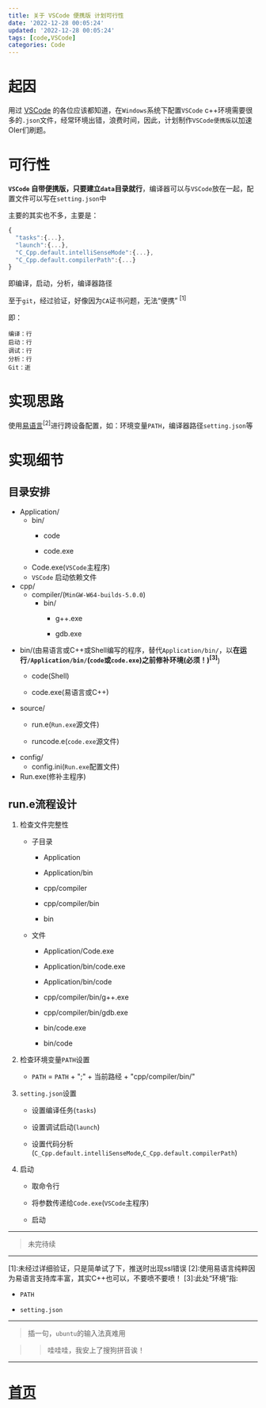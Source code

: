 ```yaml
---
title: 关于 VSCode 便携版 计划可行性
date: '2022-12-28 00:05:24'
updated: '2022-12-28 00:05:24'
tags: [code,VSCode]
categories: Code
---
```

# 起因

用过 [VSCode](https://code.visualstudio.com) 的各位应该都知道，在``Windows``系统下配置``VSCode`` c++环境需要很多的``.json``文件，经常环境出错，浪费时间，因此，计划制作``VSCode便携版``以加速OIer们刷题。

# 可行性

**``VSCode`` 自带便携版，只要建立``data``目录就行**，编译器可以与``VSCode``放在一起，配置文件可以写在``setting.json``中

主要的其实也不多，主要是：
```js
{
  "tasks":{...},
  "launch":{...},
  "C_Cpp.default.intelliSenseMode":{...},
  "C_Cpp.default.compilerPath":{...}
}
```

即编译，启动，分析，编译器路径

至于``git``，经过验证，好像因为``CA``证书问题，无法“便携” <sup>[1]</sup> 

即：
```
编译：行
启动：行
调试：行
分析：行
Git：逝
```
# 实现思路

使用[易语言](http://www.dywt.com.cn/)<sup>[2]</sup>进行跨设备配置，如：环境变量`PATH`，编译器路径`setting.json`等

# 实现细节

## 目录安排

- Application/
  - bin/
    - code

    - code.exe
  - Code.exe(``VSCode``主程序)
  - ``VSCode`` 启动依赖文件
- cpp/
  - compiler/(``MinGW-W64-builds-5.0.0``)
      - bin/
        - g++.exe

        - gdb.exe
- bin/(由易语言或C++或Shell编写的程序，替代``Application/bin/``，以**在运行``/Application/bin/``(``code``或``code.exe``)之前修补环境(必须！)<sup>[3]</sup>**)
  - code(Shell)

  - code.exe(易语言或C++)
- source/
  - run.e(``Run.exe``源文件)

  - runcode.e(``code.exe``源文件)
- config/
  - config.ini(``Run.exe``配置文件)
- Run.exe(修补主程序)

## run.e流程设计

1. 检查文件完整性

    - 子目录
      - Application

      - Application/bin
      - cpp/compiler
      - cpp/compiler/bin
      - bin
    - 文件
      - Application/Code.exe

      - Application/bin/code.exe
      - Application/bin/code
      - cpp/compiler/bin/g++.exe
      - cpp/compiler/bin/gdb.exe
      - bin/code.exe
      - bin/code
2. 检查环境变量``PATH``设置
    - ``PATH`` = ``PATH`` + ";" + 当前路经 + "cpp/compiler/bin/"
3. ``setting.json``设置
    - 设置编译任务(``tasks``)

    - 设置调试启动(``launch``)
    - 设置代码分析(``C_Cpp.default.intelliSenseMode``,``C_Cpp.default.compilerPath``)

4. 启动
    - 取命令行

    - 将参数传递给``Code.exe``(``VSCode``主程序)
    - 启动

---

> 未完待续

---

\[1\]:未经过详细验证，只是简单试了下，推送时出现ssl错误
\[2\]:使用易语言纯粹因为易语言支持库丰富，其实C++也可以，不要喷不要喷！
\[3\]:此处“环境”指:
- ``PATH``

- ``setting.json``

---

> 插一句，``ubuntu``的输入法真难用


>>哇哇哇，我安上了搜狗拼音诶！

---

# [首页](/)


